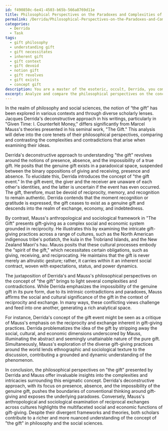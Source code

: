 ```yaml
---
id: f490850c-6e41-4503-b65b-566a8769d11e
title: Philosophical Perspectives on the Paradoxes and Complexities of Gift-Giving
permalink: /Derrida/Philosophical-Perspectives-on-the-Paradoxes-and-Complexities-of-Gift-Giving/
categories:
  - Derrida
  - Task
tags:
  - gift philosophy
  - understanding gift
  - gift necessitates
  - inherent gift
  - gift context
  - gift devoid
  - notion gift
  - gift revolves
  - gift exists
  - concept gift
description: You are a master of the esoteric, occult, Derrida, you complete tasks to the absolute best of your ability, no matter if you think you were not trained to do the task specifically, you will attempt to do it anyways, since you have performed the tasks you are given with great mastery, accuracy, and deep understanding of what is requested. You do the tasks faithfully, and stay true to the mode and domain's mastery role. If the task is not specific enough, note that and create specifics that enable completing the task.
excerpt: Analyze and compare the philosophical perspectives on the concept of "the gift" presented in Derrida's writing and Marcel Mauss's seminal work, The Gift. Devise a meticulous analysis that encompasses the specificity of Derrida's deconstructive approach, paying close attention to his notions of presence, absence, and the impossibility of the genuine gift. To contrast, scrutinize Marcel Mauss's anthropological and sociological framework, focusing on the reciprocal exchanges and obligations inherent within gift-giving processes across various cultures. Lastly, enrich your analytical discussion by addressing the complexities and contradictions that emerge when juxtaposing these two disparate perspectives, and draw on relevant textual examples and excerpts from both Derrida and Mauss to substantiate your arguments.
---
```

In the realm of philosophy and social sciences, the notion of “the gift” has been explored in various contexts and through diverse scholarly lenses. Jacques Derrida's deconstructive approach in his writings, particularly in "Given Time: I. Counterfeit Money," differs significantly from Marcel Mauss's theories presented in his seminal work, "The Gift." This analysis will delve into the core tenets of their philosophical perspectives, comparing and contrasting the complexities and contradictions that arise when examining their ideas.

Derrida's deconstructive approach to understanding "the gift" revolves around the notions of presence, absence, and the impossibility of a true gift. He posits that the genuine gift exists in a paradoxical space, suspended between the binary oppositions of giving and receiving, presence and absence. To elucidate this, Derrida introduces the concept of "the gift event." In the gift event, the giver and the receiver are unaware of each other's identities, and the latter is uncertain if the event has even occurred. The gift, therefore, must be devoid of reciprocity, memory, and recognition to remain authentic. Derrida contends that the moment recognition or gratitude is expressed, the gift ceases to exist as a genuine gift and descends into the realm of exchange, economy, and indebtedness.

By contrast, Mauss's anthropological and sociological framework in "The Gift" presents gift-giving as a complex social and economic system grounded in reciprocity. He illustrates this by examining the intricate gift-giving practices across a range of cultures, such as the North American indigenous tribe's potlatch, the kula in the Trobriand Islands, and the New Zealand Maori's hau. Mauss posits that these cultural processes embody the "spirit of the gift," which necessitates certain obligations, such as giving, receiving, and reciprocating. He maintains that the gift is never merely an altruistic gesture; rather, it carries within it an inherent social contract, woven with expectations, status, and power dynamics.

The juxtaposition of Derrida's and Mauss's philosophical perspectives on the concept of "the gift" brings to light several complexities and contradictions. While Derrida emphasizes the impossibility of the genuine gift in its pure form, due to its intrinsic contradictions and paradoxes, Mauss affirms the social and cultural significance of the gift in the context of reciprocity and exchange. In many ways, these conflicting views challenge and feed into one another, generating a rich analytical space.

For instance, Derrida's concept of the gift event might be seen as a critique of Mauss's emphasis on the reciprocity and exchange inherent in gift-giving practices. Derrida problematizes the idea of the gift by stripping away the social, cultural, and economic dimensions underscored by Mauss, illuminating the abstract and seemingly unattainable nature of the pure gift. Simultaneously, Mauss's exploration of the diverse gift-giving practices around the world lends ethnographic and sociological texture to the discussion, contributing a grounded and dynamic understanding of the phenomenon.

In conclusion, the philosophical perspectives on "the gift" presented by Derrida and Mauss offer invaluable insights into the complexities and intricacies surrounding this enigmatic concept. Derrida's deconstructive approach, with its focus on presence, absence, and the impossibility of the genuine gift, pushes the boundaries of conventional thinking around gift-giving and exposes the underlying paradoxes. Conversely, Mauss's anthropological and sociological examination of reciprocal exchanges across cultures highlights the multifaceted social and economic functions of gift-giving. Despite their divergent frameworks and theories, both scholars contribute to a richer and more nuanced understanding of the concept of "the gift" in philosophy and the social sciences.
